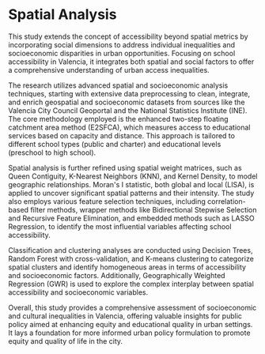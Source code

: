 # Spatial Analysis

This study extends the concept of accessibility beyond spatial metrics by incorporating social dimensions to address individual inequalities and socioeconomic disparities in urban opportunities. Focusing on school accessibility in Valencia, it integrates both spatial and social factors to offer a comprehensive understanding of urban access inequalities.

The research utilizes advanced spatial and socioeconomic analysis techniques, starting with extensive data preprocessing to clean, integrate, and enrich geospatial and socioeconomic datasets from sources like the Valencia City Council Geoportal and the National Statistics Institute (INE). The core methodology employed is the enhanced two-step floating catchment area method (E2SFCA), which measures access to educational services based on capacity and distance. This approach is tailored to different school types (public and charter) and educational levels (preschool to high school).

Spatial analysis is further refined using spatial weight matrices, such as Queen Contiguity, K-Nearest Neighbors (KNN), and Kernel Density, to model geographic relationships. Moran's I statistic, both global and local (LISA), is applied to uncover significant spatial patterns and their intensity. The study also employs various feature selection techniques, including correlation-based filter methods, wrapper methods like Bidirectional Stepwise Selection and Recursive Feature Elimination, and embedded methods such as LASSO Regression, to identify the most influential variables affecting school accessibility.

Classification and clustering analyses are conducted using Decision Trees, Random Forest with cross-validation, and K-means clustering to categorize spatial clusters and identify homogeneous areas in terms of accessibility and socioeconomic factors. Additionally, Geographically Weighted Regression (GWR) is used to explore the complex interplay between spatial accessibility and socioeconomic variables.

Overall, this study provides a comprehensive assessment of socioeconomic and cultural inequalities in Valencia, offering valuable insights for public policy aimed at enhancing equity and educational quality in urban settings. It lays a foundation for more informed urban policy formulation to promote equity and quality of life in the city.